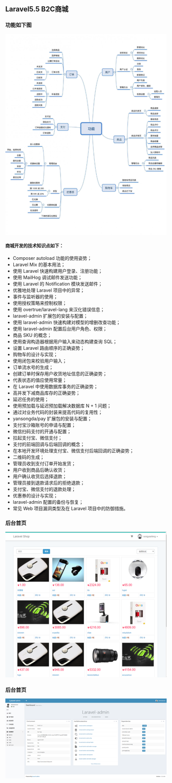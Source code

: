 ## Laravel5.5 B2C商城

### 功能如下图
!['功能图'](/axbp3OpRZD.jpg)

#### 商城开发的技术知识点如下：

- Composer autoload 功能的使用姿势；
- Laravel Mix 的基本用法；
- 使用 Laravel 快速构建用户登录、注册功能；
- 使用 MailHog 调试邮件发送功能；
- 使用 Laravel 的 Notification 模块发送邮件；
- 优雅地处理 Laravel 项目中的异常；
- 事件与监听器的使用；
- 使用授权策略来控制权限；
- 使用 overtrue/laravel-lang 来汉化错误信息；
- laravel-admin 扩展包的安装与配置；
- 使用 laravel-admin 快速构建对模型的增删改查功能；
- 使用 laravel-admin 配置后台用户角色、权限；
- 商品 SKU 的概念；
- 使用查询构造器根据用户输入来动态构建查询 SQL；
- 设置 Laravel 路由顺序的正确姿势；
- 购物车的设计与实现；
- 使用闭包来校验用户输入；
- 订单流水号的生成；
- 创建订单时保存用户收货地址信息的正确姿势；
- 代表状态的值应使用常量；
- 在 Laravel 中使用数据库事务的正确姿势；
- 高并发下减商品库存的正确姿势；
- 延迟任务的使用；
- 使用预加载与延迟预加载解决数据库 N + 1 问题；
- 通过对业务代码的封装来提高代码的复用性；
- yansongda/pay 扩展包的安装与配置；
- 支付宝沙箱账号的申请与配置；
- 微信扫码支付的开通与配置；
- 拉起支付宝、微信支付；
- 支付的前端回调与后端回调的概念；
- 在本地开发环境处理支付宝、微信支付后端回调的正确姿势；
- 二维码的生成；
- 管理员收到支付订单开始发货；
- 用户收到商品后确认收货；
- 用户确认收货后选择退款；
- 管理员接到退款请求后的拒绝退款；
- 支付宝、微信支付的退款处理；
- 优惠券的设计与实现；
- laravel-admin 配置的备份与恢复；
- 常见 Web 项目漏洞类型及在 Laravel 项目中的防御措施。

### 后台首页
!['前台商品列表'](/index-index.png)


### 后台首页
!['后台首页'](/admin-index.png)